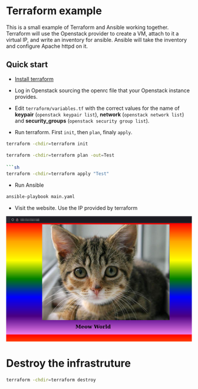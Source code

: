 # Terraform example

This is a small example of Terraform and Ansible working together. Terraform will use the Openstack provider to create a VM, attach to it a virtual IP, and write an inventory for ansible. Ansible will take the inventory and configure Apache httpd on it.

## Quick start

* [Install terraform](https://www.terraform.io/downloads.html)

* Log in Openstack sourcing the openrc file that your Openstack instance provides.

* Edit `terraform/variables.tf` with the correct values for the name of **keypair** (`openstack keypair list`), **network** (`openstack network list`) and **security_groups** (`openstack security group list`).

* Run terraform. First `init`, then `plan`, finaly `apply`.

```sh
terraform -chdir=terraform init
```

```sh
terraform -chdir=terraform plan -out=Test

```sh
terraform -chdir=terraform apply "Test"
```

* Run Ansible

```sh
ansible-playbook main.yaml
```

* Visit the website. Use the IP provided by terraform

![Cat](./cat-rainbow.png)

# Destroy the infrastruture

```sh
terraform -chdir=terraform destroy
```

